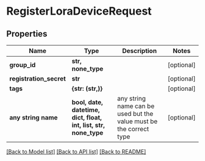 # RegisterLoraDeviceRequest


## Properties
Name | Type | Description | Notes
------------ | ------------- | ------------- | -------------
**group_id** | **str, none_type** |  | [optional] 
**registration_secret** | **str** |  | [optional] 
**tags** | **{str: (str,)}** |  | [optional] 
**any string name** | **bool, date, datetime, dict, float, int, list, str, none_type** | any string name can be used but the value must be the correct type | [optional]

[[Back to Model list]](../README.md#documentation-for-models) [[Back to API list]](../README.md#documentation-for-api-endpoints) [[Back to README]](../README.md)


